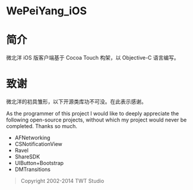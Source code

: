 WePeiYang_iOS
=============
# 简介

微北洋 iOS 版客户端基于 Cocoa Touch 构架，以 Objective-C 语言编写。

# 致谢

微北洋的初具雏形，以下开源类库功不可没。在此表示感谢。

As the programmer of this project I would like to deeply appreciate the following open-source projects, without which my project would never be completed. Thanks so much.

* AFNetworking
* CSNotificationView
* Ravel
* ShareSDK
* UIButton+Bootstrap
* DMTransitions

> Copyright 2002-2014 TWT Studio
